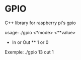 # GPIO
C++ library for raspberry pi's gpio

usage: ./gpio <pin number> <*mode> <**value>

* In or Out
** 1 or 0

Exemple: ./gpio 13 out 1
